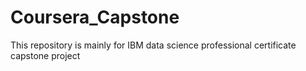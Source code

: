 # Coursera_Capstone
This repository is mainly for IBM data science professional certificate capstone project
